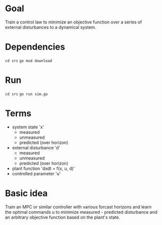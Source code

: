 # Goal
Train a control law to minimize an objective function over a series of external disturbances to a dynamical system.

# Dependencies
`cd src`
`go mod download`

# Run
`cd src`
`go run sim.go`

# Terms
- system state 'x'
  - measured
  - unmeasured
  - predicted (over horizon)
- external disturbance 'd'
  - measured
  - unmeasured
  - predicted (over horizon)
- plant function 'dxdt = f(x, u, d)'
- controlled parameter 'u'
 
# Basic idea
Train an MPC or similar controller with various forcast horizons and learn the optimal commands u to minimize measured - predicted disturbance and an arbitrary objective function based on the plant's state.
